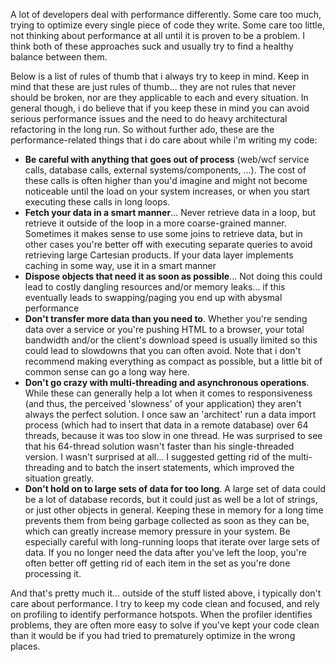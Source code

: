 A lot of developers deal with performance differently.  Some care too much, trying to optimize every single piece of code they write.  Some care too little, not thinking about performance at all until it is proven to be a problem.  I think both of these approaches suck and usually try to find a healthy balance between them.

Below is a list of rules of thumb that i always try to keep in mind.  Keep in mind that these are just rules of thumb... they are not rules that never should be broken, nor are they applicable to each and every situation.  In general though, i do believe that if you keep these in mind you can avoid serious performance issues and the need to do heavy architectural refactoring in the long run.  So without further ado, these are the performance-related things that i do care about while i'm writing my code:

<ul>
	<li><strong>Be careful with anything that goes out of process</strong> (web/wcf service calls, database calls, external systems/components, ...).  The cost of these calls is often higher than you'd imagine and might not become noticeable until the load on your system increases, or when you start executing these calls in long loops.</li>
	<li><strong>Fetch your data in a smart manner</strong>... Never retrieve data in a loop, but retrieve it outside of the loop in a more coarse-grained manner.  Sometimes it makes sense to use some joins to retrieve data, but in other cases you're better off with executing separate queries to avoid retrieving large Cartesian products.  If your data layer implements caching in some way, use it in a smart manner</li>
	<li><strong>Dispose objects that need it as soon as possible</strong>...  Not doing this could lead to costly dangling resources and/or memory leaks... if this eventually leads to swapping/paging you end up with abysmal performance</li>
	<li><strong>Don't transfer more data than you need to</strong>.  Whether you're sending data over a service or you're pushing HTML to a browser, your total bandwidth and/or the client's download speed is usually limited so this could lead to slowdowns that you can often avoid.  Note that i don't recommend making everything as compact as possible, but a little bit of common sense can go a long way here.</li>
	<li><strong>Don't go crazy with multi-threading and asynchronous operations</strong>.  While these can generally help a lot when it comes to responsiveness (and thus, the perceived 'slowness' of your application) they aren't always the perfect solution.  I once saw an 'architect' run a data import process (which had to insert that data in a remote database) over 64 threads, because it was too slow in one thread.  He was surprised to see that his 64-thread solution wasn't faster than his single-threaded version.  I wasn't surprised at all... I suggested getting rid of the multi-threading and to batch the insert statements, which improved the situation greatly.</li>
	<li><strong>Don't hold on to large sets of data for too long</strong>.  A large set of data could be a lot of database records, but it could just as well be a lot of strings, or just other objects in general.  Keeping these in memory for a long time prevents them from being garbage collected as soon as they can be, which can greatly increase memory pressure in your system.  Be especially careful with long-running loops that iterate over large sets of data.  If you no longer need the data after you've left the loop, you're often better off getting rid of each item in the set as you're done processing it.</li>
</ul>

And that's pretty much it... outside of the stuff listed above, i typically don't care about performance.  I try to keep my code clean and focused, and rely on profiling to identify performance hotspots.  When the profiler identifies problems, they are often more easy to solve if you've kept your code clean than it would be if you had tried to prematurely optimize in the wrong places.